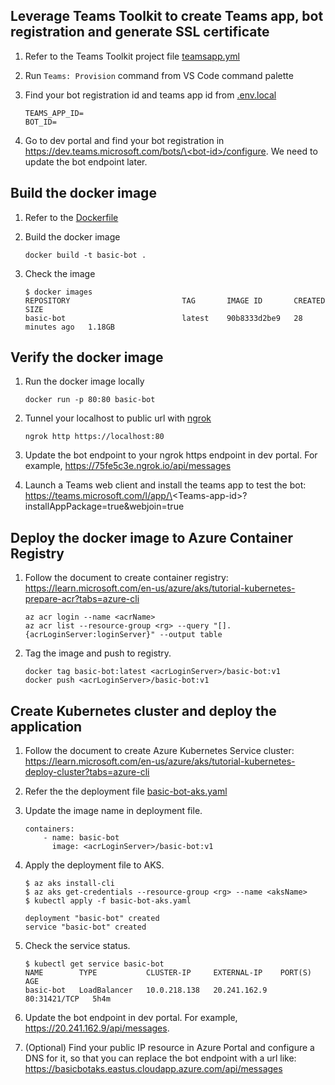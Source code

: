 ## Leverage Teams Toolkit to create Teams app, bot registration and generate SSL certificate

1. Refer to the Teams Toolkit project file [teamsapp.yml](./teamsapp.yml)
1. Run `Teams: Provision` command from VS Code command palette

1. Find your bot registration id and teams app id from [.env.local](./env/.env.local)
    ```
    TEAMS_APP_ID=
    BOT_ID=
    ```
1. Go to dev portal and find your bot registration in [https://dev.teams.microsoft.com/bots/\<bot-id\>/configure](https://dev.teams.microsoft.com/bots/). We need to update the bot endpoint later.


## Build the docker image

1. Refer to the [Dockerfile](./Dockerfile)
1. Build the docker image

    ```
    docker build -t basic-bot .
    ```

1. Check the image

    ```
    $ docker images
    REPOSITORY                         TAG       IMAGE ID       CREATED          SIZE
    basic-bot                          latest    90b8333d2be9   28 minutes ago   1.18GB
    ```

## Verify the docker image

1. Run the docker image locally

    ```
    docker run -p 80:80 basic-bot
    ```
1. Tunnel your localhost to public url with [ngrok](https://ngrok.com/)

    ```
    ngrok http https://localhost:80
    ```
1. Update the bot endpoint to your ngrok https endpoint in dev portal. For example, https://75fe5c3e.ngrok.io/api/messages
1. Launch a Teams web client and install the teams app to test the bot: https://teams.microsoft.com/l/app/\<Teams-app-id\>?installAppPackage=true&webjoin=true

## Deploy the docker image to Azure Container Registry

1. Follow the document to create container registry: https://learn.microsoft.com/en-us/azure/aks/tutorial-kubernetes-prepare-acr?tabs=azure-cli

    ```
    az acr login --name <acrName>
    az acr list --resource-group <rg> --query "[].{acrLoginServer:loginServer}" --output table
    ```

1. Tag the image and push to registry.

    ```
    docker tag basic-bot:latest <acrLoginServer>/basic-bot:v1
    docker push <acrLoginServer>/basic-bot:v1
    ```

## Create Kubernetes cluster and deploy the application

1. Follow the document to create Azure Kubernetes Service cluster: https://learn.microsoft.com/en-us/azure/aks/tutorial-kubernetes-deploy-cluster?tabs=azure-cli
1. Refer the the deployment file [basic-bot-aks.yaml](./basic-bot-aks.yaml)
1. Update the image name in deployment file.

    ```
    containers:
        - name: basic-bot
          image: <acrLoginServer>/basic-bot:v1
    ```

1. Apply the deployment file to AKS.

    ```
    $ az aks install-cli
    $ az aks get-credentials --resource-group <rg> --name <aksName>
    $ kubectl apply -f basic-bot-aks.yaml

    deployment "basic-bot" created
    service "basic-bot" created
    ```

1. Check the service status.

    ```
    $ kubectl get service basic-bot
    NAME        TYPE           CLUSTER-IP     EXTERNAL-IP    PORT(S)         AGE
    basic-bot   LoadBalancer   10.0.218.138   20.241.162.9   80:31421/TCP   5h4m
    ```

1. Update the bot endpoint in dev portal. For example, https://20.241.162.9/api/messages.
1. (Optional) Find your public IP resource in Azure Portal and configure a DNS for it, so that you can replace the bot endpoint with a url like: https://basicbotaks.eastus.cloudapp.azure.com/api/messages
